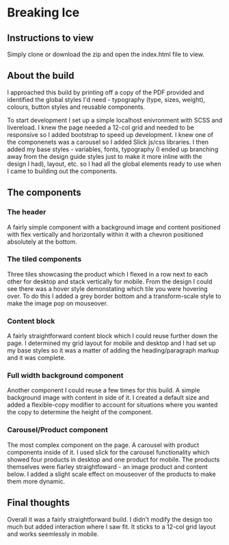# Breaking Ice

## Instructions to view

Simply clone or download the zip and open the index.html file to view.

## About the build

I approached this build by printing off a copy of the PDF provided and identified the global styles I'd need - typography (type, sizes, weight), colours, button styles and reusable components.

To start development I set up a simple localhost enivronment with SCSS and livereload. I knew the page needed a 12-col grid and needed to be responsive so I added bootstrap to speed up development. I knew one of the componenets was a carousel so I added Slick js/css libraries. I then added my base styles - variables, fonts, typography (I ended up branching away from the design guide styles just to make it more inline with the design I had), layout, etc. so I had all the global elements ready to use when I came to building out the components.

## The components

### The header

A fairly simple component with a background image and content positioned with flex vertically and horizontally within it with a chevron positioned absolutely at the bottom.

### The tiled components

Three tiles showcasing the product which I flexed in a row next to each other for desktop and stack vertically for mobile. From the design I could see there was a hover style demonstating which tile you were hovering over. To do this I added a grey border bottom and a transform-scale style to make the image pop on mouseover.

### Content block

A fairly straightforward content block which I could reuse further down the page. I determined my grid layout for mobile and desktop and I had set up my base styles so it was a matter of adding the heading/paragraph markup and it was complete.

### Full width background component

Another component I could reuse a few times for this build. A simple background image with content in side of it. I created a default size and added a flexible-copy modifier to account for situations where you wanted the copy to determine the height of the component.

### Carousel/Product component

The most complex component on the page. A carousel with product components inside of it. I used slick for the carousel functionality which showed four products in desktop and one product for mobile. The products themselves were fiarley straightfoward - an image product and content below. I added a slight scale effect on mouseover of the products to make them more dynamic.

## Final thoughts

Overall it was a fairly straightforward build. I didn't modify the design too much but added interaction where I saw fit. It sticks to a 12-col grid layout and works seemlessly in mobile.
